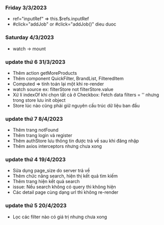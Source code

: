 ### Friday 3/3/2023

-  ref="inputRef" => this.$refs.inputRef
-  #click="addJob" or #click="addJob()" dieu duoc

### Saturday 4/3/2023

-  watch -> mount

### update thứ 6 31/3/2023

-  Thêm action getMoreProducts
-  Thêm component QuickFilter, BrandList, FilteredItem
-  Computed => tính toán lại một khi re-render
-  watch source ex: filterStore not filterStore.value
-  Xử lí indexOf khi chọn tất cả ở Checkbox: Fetch data filters = '' nhưng trong store lưu init object
-  Store lúc nào cũng phải giữ nguyên cấu trúc dữ liệu ban đầu

### update thứ 7 8/4/2023

-  Thêm trang notFound
-  Thêm trang login và register
-  Thêm authStore lưu thông tin được trả về sau khi đăng nhập
-  Thêm axios interceptors nhưng chưa xong

### update thứ 4 19/4/2023

-  Sửa dụng page_size do server trả về
-  Thêm chức năng search, hiện thị kết quả tìm kiếm
-  Thêm trang hiện kết quả search
-  issue: Nếu search không có query thì không hiện
-  Các detail page cùng dạng url thì không re-render

### update thứ 5 20/4/2023

-  Lọc các filter nào có giá trị nhưng chưa xong
